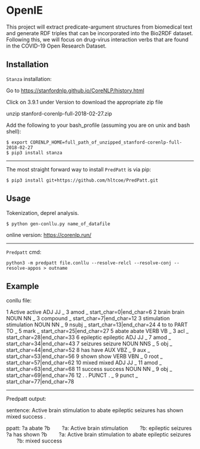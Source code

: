 # OpenIE

This project will extract predicate-argument structures from biomedical text and generate RDF triples that can be incorporated into the Bio2RDF dataset. Following this, we will focus on drug-virus interaction verbs that are found in the COVID-19 Open Research Dataset.

## Installation

`Stanza` installation:

Go to https://stanfordnlp.github.io/CoreNLP/history.html

Click on 3.9.1 under Version to download the appropriate zip file

unzip stanford-corenlp-full-2018-02-27.zip

Add the following to your bash_profile (assuming you are on unix and bash shell):

    $ export CORENLP_HOME=full_path_of_unzipped_stanford-corenlp-full-2018-02-27
    $ pip3 install stanza

----

The most straight forward way to install `PredPatt` is via pip:

    $ pip3 install git+https://github.com/hltcoe/PredPatt.git

## Usage

Tokenization, deprel analysis.

    $ python gen-conllu.py name_of_datafile

online version: https://corenlp.run/

----

`Predpatt` cmd:

    python3 -m predpatt file.conllu --resolve-relcl --resolve-conj --resolve-appos > outname

## Example

conllu file:

1	Active	active	ADJ	JJ	_	3	amod	_	start_char=0|end_char=6
2	brain	brain	NOUN	NN	_	3	compound	_	start_char=7|end_char=12
3	stimulation	stimulation	NOUN	NN	_	9	nsubj	_	start_char=13|end_char=24
4	to	to	PART	TO	_	5	mark	_	start_char=25|end_char=27
5	abate	abate	VERB	VB	_	3	acl	_	start_char=28|end_char=33
6	epileptic	epileptic	ADJ	JJ	_	7	amod	_	start_char=34|end_char=43
7	seizures	seizure	NOUN	NNS	_	5	obj	_	start_char=44|end_char=52
8	has	have	AUX	VBZ	_	9	aux	_	start_char=53|end_char=56
9	shown	show	VERB	VBN	_	0	root	_	start_char=57|end_char=62
10	mixed	mixed	ADJ	JJ	_	11	amod	_	start_char=63|end_char=68
11	success	success	NOUN	NN	_	9	obj	_	start_char=69|end_char=76
12	.	.	PUNCT	.	_	9	punct	_	start_char=77|end_char=78

----

Predpatt output:

sentence: Active brain stimulation to abate epileptic seizures has shown mixed success .

ppatt:
 ?a abate ?b
  &emsp;&emsp;?a: Active brain stimulation
  &emsp;&emsp;?b: epileptic seizures
 ?a has shown ?b
  &emsp;&emsp;?a: Active brain stimulation to abate epileptic seizures
  &emsp;&emsp;?b: mixed success
